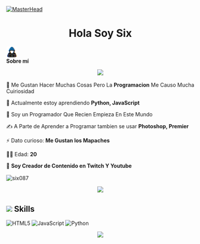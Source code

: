 [![MasterHead](https://i.pinimg.com/originals/77/ca/a3/77caa32884d735d439ade45ba37feaf2.gif)](https://arjuncvinod.github.io)
<h1 align="center">Hola Soy Six</h1>
 


<picture><img src="https://github.com/0xAbdulKhalid/0xAbdulKhalid/raw/main/assets/mdImages/about_me.gif" width = 30px align="center"></picture> <br> **Sobre mí**

<p  align="center">
<img src="https://user-images.githubusercontent.com/73097560/115834477-dbab4500-a447-11eb-908a-139a6edaec5c.gif">             
<br>

 🔭 Me Gustan Hacer Muchas Cosas Pero La **Programacion** Me Causo Mucha Cuiriosidad

 🌱 Actualmente estoy aprendiendo **Python, JavaScript**

 💬 Soy un Programador Que Recien Empieza En Este Mundo

 ✍ A Parte de Aprender a Programar tambien se usar **Photoshop, Premier**

 ⚡ Dato curioso: **Me Gustan los Mapaches**

 😶‍🌫️ Edad: **20**

 👾 **Soy Creador de Contenido en Twitch Y Youtube**

 <img align="center" src="https://raw.githubusercontent.com/rahuldkjain/github-profile-readme-generator/master/src/images/icons/Social/discord.svg" alt="six087" height="30" width="40" /></a>


 <p  align="center">
<img src="[https://user-images.githubusercontent.com/73097560/115834477-dbab4500-a447-11eb-908a-139a6edaec5c.gif](https://media4.giphy.com/media/v1.Y2lkPTc5MGI3NjExcDB6dGs0ZTd0ZmFuN3U4dTN0YTQzZmZndjJ6ajg2YW5kcTdwZXhhOSZlcD12MV9pbnRlcm5hbF9naWZfYnlfaWQmY3Q9Zw/6NqHvOLdsp4lHCNnQ4/source.gif)">             
<br>


## <img src="https://media2.giphy.com/media/QssGEmpkyEOhBCb7e1/giphy.gif?cid=ecf05e47a0n3gi1bfqntqmob8g9aid1oyj2wr3ds3mg700bl&rid=giphy.gif" width ="25"> <b>  Skills</b> 
![HTML5](https://img.shields.io/badge/html5-%23E34F26.svg?style=flat&logo=html5&logoColor=white) ![JavaScript](https://img.shields.io/badge/javascript-%23323330.svg?style=flat&logo=javascript&logoColor=%23F7DF1E) ![Python](https://img.shields.io/badge/python-3670A0?style=flat&logo=python&logoColor=ffdd54)

<p  align="center">
<img src="https://user-images.githubusercontent.com/73097560/115834477-dbab4500-a447-11eb-908a-139a6edaec5c.gif">             
<br>
 
  </td>
</tr>
</table>




